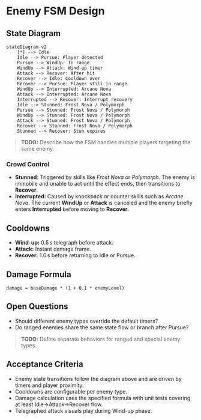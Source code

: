# Enemy FSM Design

## State Diagram
```mermaid
stateDiagram-v2
    [*] --> Idle
    Idle --> Pursue: Player detected
    Pursue --> WindUp: In range
    WindUp --> Attack: Wind-up timer
    Attack --> Recover: After hit
    Recover --> Idle: Cooldown over
    Recover --> Pursue: Player still in range
    WindUp --> Interrupted: Arcane Nova
    Attack --> Interrupted: Arcane Nova
    Interrupted --> Recover: Interrupt recovery
    Idle --> Stunned: Frost Nova / Polymorph
    Pursue --> Stunned: Frost Nova / Polymorph
    WindUp --> Stunned: Frost Nova / Polymorph
    Attack --> Stunned: Frost Nova / Polymorph
    Recover --> Stunned: Frost Nova / Polymorph
    Stunned --> Recover: Stun expires
```

> **TODO:** Describe how the FSM handles multiple players targeting the same enemy.

### Crowd Control
- **Stunned:** Triggered by skills like *Frost Nova* or *Polymorph*. The enemy is immobile and unable to act until the effect ends, then transitions to **Recover**.
- **Interrupted:** Caused by knockback or counter skills such as *Arcane Nova*. The current **WindUp** or **Attack** is canceled and the enemy briefly enters **Interrupted** before moving to **Recover**.

## Cooldowns
- **Wind-up:** 0.5 s telegraph before attack.
- **Attack:** Instant damage frame.
- **Recover:** 1.0 s before returning to Idle or Pursue.

## Damage Formula
`damage = baseDamage * (1 + 0.1 * enemyLevel)`

## Open Questions
- Should different enemy types override the default timers?
- Do ranged enemies share the same state flow or branch after Pursue?
> **TODO:** Define separate behaviors for ranged and special enemy types.

## Acceptance Criteria
- Enemy state transitions follow the diagram above and are driven by timers and player proximity.
- Cooldowns are configurable per enemy type.
- Damage calculation uses the specified formula with unit tests covering at least Idle→Attack→Recover flow.
- Telegraphed attack visuals play during Wind-up phase.
